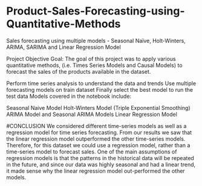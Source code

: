 # Product-Sales-Forecasting-using-Quantitative-Methods
Sales forecasting using multiple models - Seasonal Naïve, Holt-Winters, ARIMA, SARIMA and Linear Regression Model

Project Objective
Goal: The goal of this project was to apply various quantitative methods, (i.e. Times Series Models and Causal Models) to forecast the sales of the products available in the dataset.

Perform time series analysis to understand the data and trends
Use multiple forecasting models on train dataset
Finally select the best model to run the test data
Models covered in the notebook include:

Seasonal Naive Model
Holt-Winters Model (Triple Exponential Smoothing)
ARIMA Model and Seasonal ARIMA Models
Linear Regression Model

#CONCLUSION
We considered different time-series models as well as a regression model for time series forecasting. From our results we saw that the linear regression model outperformed the other time-series models. Therefore, for this dataset we could use a regression model, rather than a time-series model to forecast sales. One of the main assumptions of regression models is that the patterns in the historical data will be repeated in the future, and since our data was highly seasonal and had a linear trend, it made sense why the linear regression model out-performed the other models.
